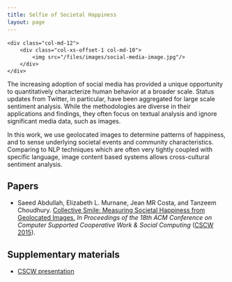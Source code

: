```yaml
---
title: Selfie of Societal Happiness
layout: page
---
```


<div class="row">

    <div class="col-md-12">
        <div class="col-xs-offset-1 col-md-10">
            <img src="/files/images/social-media-image.jpg"/>
        </div>
    </div>
</div>



The increasing adoption of social media has provided a unique opportunity to
quantitatively characterize human behavior at a broader scale. Status updates
from Twitter, in particular, have been aggregated for large scale sentiment
analysis. While the methodologies are diverse in their applications and findings,
they often focus on textual analysis and ignore significant media data, such as
images.

In this work, we use geolocated images to determine patterns of happiness,
and to sense underlying societal events and community characteristics. Comparing to
NLP techniques which are often very tightly coupled with specific language,
image content based systems allows cross-cultural sentiment analysis.

## Papers ##
*  Saeed Abdullah, Elizabeth L. Murnane, Jean MR Costa, and Tanzeem Choudhury.
<a href="http://dl.acm.org/citation.cfm?id=2675186">Collective Smile: Measuring Societal Happiness from Geolocated Images.</a> <em>In Proceedings of the 18th ACM Conference on Computer Supported Cooperative Work & Social Computing</em> (<a href="http://cscw.acm.org/2015/">CSCW 2015</a>).

## Supplementary materials ##
* [CSCW presentation](https://dl.dropboxusercontent.com/u/6286713/permlinks/cscw-2015.pdf)
